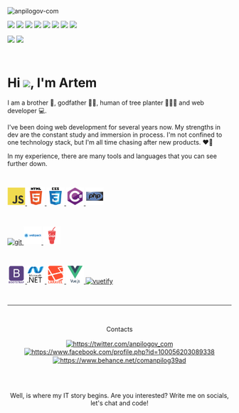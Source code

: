 <p align="letf">

  <img src="https://komarev.com/ghpvc/?username=anpilogov-com&label=Profile%20views&color=2bbc8a&style=flat" alt="anpilogov-com" />

</p>

<p align="letf">

  <img src="https://img.shields.io/badge/JS-Developer-_.svg?style=flat&logoColor=black&color=ffe600"> 
  <img src="https://img.shields.io/badge/_-HTML-_.svg?style=flat&logoColor=black&color=ff7300">
  <img src="https://img.shields.io/badge/_-CSS-_.svg?style=flat&logoColor=black&color=2bbc8a">
  <img src="https://img.shields.io/badge/_-PHP-_.svg?style=flat&logoColor=black&color=006ba1">
  <img src="https://img.shields.io/badge/_-.NET-_.svg?style=flat&logoColor=black&color=007bff">
  <img src="https://img.shields.io/badge/_-I use Git-_.svg?style=flat&logoColor=black&color=F05032&logo=data:image/webp;base64,UklGRsAAAABXRUJQVlA4TLMAAAAvF8AFEG9gIG2b+De97Tcx//NPkG2b+gg2wyeWQ48jBCCAgJpt27LsQTORTHJ4KzaCLeBQfQ9GcGukL+OZpL/dy3zv/fwzRPRfYdu2jTrY8YnY4WRFD/N78OkuQF4VagIaJ/jWmN+e2SkcwFd1IYGAgQuJsNhvEqVu02JF6Rns/CD/xxXlhekPV5MH9jduEvmgYP4oAHefWJIrAAURS6BKisVvSCI6JhlSQTKk5h9F1jlxEwA=">
  <img src="https://img.shields.io/badge/_-Webpack-_.svg?style=flat&logoColor=black&color=198bc2&logo=data:image/webp;base64,UklGRvAAAABXRUJQVlA4TOQAAAAvF8AFEMcgFkzmL92Vw/zPP4EgZIoFeoBsgKKw+gNpAAAY+sV3gAFibKttJQz4ayWccJBe/60ih9kKIvo/AfQw5fyjD/WEGXZ9wxsQgI2fDBNiB5iGG6uILuIBtQS+EA/V81Q9EE8mUnHgSroBwKbpAlyUyHcdjRfcLmKj7k7kwEzW7prRDPTciqy9VYr5E9SfOuCaKl4Am6akG/AOSAnxA7P/o+1J0zuTItZ6zaSIhcxWUYusYeVSUQtnInLE+sfjyLkiOkVriKfqidiM+sMcYIY4D/SQ/c6ZXuoRDqUPU86JHgI=">
  <img src="https://img.shields.io/badge/_-Gulp-_.svg?style=flat&logoColor=black&color=CF4647&logo=data:image/webp;base64,UklGRswAAABXRUJQVlA4TL8AAAAvF8AFELdAJm0T/6Z7bRrmf/4FAiSmAIJJmmo7BvR4RPA9AizbVuJKF1FiWkJE5j/YmNdV/Uf0fwLwP2Z+D18Ry6jwiN1SDr4jl5EZAQX30jGskfHU6oBcAezpjiMNJDJQAqUhK9YdNJXrAPYGYDVoxV7JM2a3vSN1BSSEO3EkaWC3dFZuoZAImpVOg9bskXSXzs2PtirU3fyKs9sqsRmDtZJNyLPQWqTmYN4nwm0kjFfDU8aYXB49lU5vIsa/CQA=">

<p/>

<p align="letf">

  <img src="https://img.shields.io/badge/Linux-OS-_.svg?style=flat&logoColor=ffffff&color=2bbc8a&logo=data:image/webp;base64,UklGRh4BAABXRUJQVlA4WAoAAAAQAAAAFwAAFwAAQUxQSMcAAAABgFXbblDpSogEJFRCJURCHLw4mDh4OBgcTB1MHYAD6oA6yEdTQEJETADm9D39ZLy4+cjPyMP6LB/Fy+r+gkpnPt4oxqLtDQOwNKdHXDknPVweVc3KEN+fiCcAIPffe8vVEG7N5VZtEi29XXRDesN0q243allnXP2akVuewbqnSXZLM97/e56I1DzJxf2gKC+g/hPJsjE4EABQlyADANMNHBbIAB40IB4kBTJwgHX//p0OACwUqH0IWDczKwRowpxELWE0U8IIAFZQOCAwAAAA0AIAnQEqGAAYAD6RRJ1KpaOioagIALASCWkAAD2joAD+77j//th//7XY//7VyAAA">
  <img src="https://img.shields.io/badge/Windows-OS-_.svg?style=flat&logoColor=black&color=2bbc8a&logo=data:image/webp;base64,UklGRrgAAABXRUJQVlA4WAoAAAAQAAAAFwAAFwAAQUxQSGsAAAANcBRJctisEOQYaCEsA1+QJExcZmIoMgMxyIWBg0AvXfzyOyImABeqilSK1U0kkj7c9H1/kN6rDAVABPIv3OVtVrHlMCYFGKm1TGJfS+p+Hnpc5P3ncBPrPwAa2tkDeJKyJTNvEf08TKRsAQBWUDggJgAAANACAJ0BKhgAGAA+kUSdSqWjoqGoCACwEglpAAA9o6AA/vhNAAAA">

<p/>

<br />

# Hi <img src="https://raw.githubusercontent.com/MartinHeinz/MartinHeinz/master/wave.gif" width="30px">, I'm Artem

I am a brother 🤟, godfather 🧙🏼, human of tree planter 🧑🏽‍🎄 and web developer 💻.

I've been doing web development for several years now. My strengths in dev are the constant study and immersion in process. I'm not confined to one technology stack, but I'm all time chasing after new products. ❤️‍🔥

In my experience, there are many tools and languages that you can see further down.

<br />

<p align="letf">
  <a href="https://developer.mozilla.org/en-US/docs/Web/JavaScript" target="_blank">
    <img src="https://raw.githubusercontent.com/devicons/devicon/master/icons/javascript/javascript-original.svg" alt="javascript" width="40" height="40"/> 
  </a>
  <a href="https://www.w3.org/html/" target="_blank"> 
    <img src="https://raw.githubusercontent.com/devicons/devicon/master/icons/html5/html5-original-wordmark.svg" alt="html5" width="40" height="40"/> 
  </a> 
  <a href="https://www.w3schools.com/css/" target="_blank"> 
    <img src="https://raw.githubusercontent.com/devicons/devicon/master/icons/css3/css3-original-wordmark.svg" alt="css3" width="40" height="40"/> 
  </a> 
  <a href="https://www.w3schools.com/cs/" target="_blank"> 
    <img src="https://raw.githubusercontent.com/devicons/devicon/master/icons/csharp/csharp-original.svg" alt="csharp" width="40" height="40"/> 
  </a> 
  <a href="https://www.php.net" target="_blank"> 
    <img src="https://raw.githubusercontent.com/devicons/devicon/master/icons/php/php-original.svg" alt="php" width="40" height="40"/> 
  </a>
<p/>

<br />

<p align="letf">
  <a href="https://git-scm.com/" target="_blank">
    <img src="https://www.vectorlogo.zone/logos/git-scm/git-scm-icon.svg" alt="git" width="40" height="40"/> 
  </a>
  <a href="https://webpack.js.org" target="_blank"> 
    <img src="https://raw.githubusercontent.com/devicons/devicon/d00d0969292a6569d45b06d3f350f463a0107b0d/icons/webpack/webpack-original-wordmark.svg" alt="webpack" width="40" height="40"/> 
  </a>
  <a href="https://gulpjs.com" target="_blank"> 
    <img src="https://raw.githubusercontent.com/devicons/devicon/master/icons/gulp/gulp-plain.svg" alt="gulp" width="40" height="40"/> 
  </a>
<p/>

<br />

<p align="letf">
  <a href="https://getbootstrap.com" target="_blank">
    <img src="https://raw.githubusercontent.com/devicons/devicon/master/icons/bootstrap/bootstrap-plain-wordmark.svg" alt="bootstrap" width="40" height="40"/>
  </a>
  <a href="https://dotnet.microsoft.com/" target="_blank">
    <img src="https://raw.githubusercontent.com/devicons/devicon/master/icons/dot-net/dot-net-original-wordmark.svg" alt="dotnet" width="40" height="40"/>
  </a>
  <a href="https://laravel.com/" target="_blank">
    <img src="https://raw.githubusercontent.com/devicons/devicon/master/icons/laravel/laravel-plain-wordmark.svg" alt="laravel" width="40" height="40"/>
  </a>
  <a href="https://vuejs.org/" target="_blank">
    <img src="https://raw.githubusercontent.com/devicons/devicon/master/icons/vuejs/vuejs-original-wordmark.svg" alt="vuejs" width="40" height="40"/>
  </a>
  <a href="https://vuetifyjs.com/en/" target="_blank">
    <img src="https://bestofjs.org/logos/vuetify.svg" alt="vuetify" width="40" height="40"/> 
  </a>
<p/>

<br />
<hr />
<br />

<p align="center">Contacts<p/>
  
<p align="center">
  <a href="https://twitter.com/https://twitter.com/anpilogov_com" target="blank"><img align="center" src="https://raw.githubusercontent.com/rahuldkjain/github-profile-readme-generator/master/src/images/icons/Social/twitter.svg" alt="https://twitter.com/anpilogov_com" height="30" width="40" /></a>
  <a href="https://fb.com/https://www.facebook.com/profile.php?id=100056203089338" target="blank"><img align="center" src="https://raw.githubusercontent.com/rahuldkjain/github-profile-readme-generator/master/src/images/icons/Social/facebook.svg" alt="https://www.facebook.com/profile.php?id=100056203089338" height="30" width="40" /></a>
  <a href="https://www.behance.net/https://www.behance.net/comanpilog39ad" target="blank"><img align="center" src="https://raw.githubusercontent.com/rahuldkjain/github-profile-readme-generator/master/src/images/icons/Social/behance.svg" alt="https://www.behance.net/comanpilog39ad" height="30" width="40" /></a>
</p>
  
<br />
<br />
  
<p align="center">
  Well, is where my IT story begins. Are you interested? Write me on socials, let's chat and code!
<p/>
